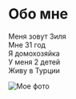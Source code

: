 # Обо мне
Меня зовут Зиля  
Мне 31 год  
Я домохозяйка  
У меня 2 детей  
Живу в Турции  

![Мое фото](C:\Users\Ruslan\Downloads\Me.jpeg)
